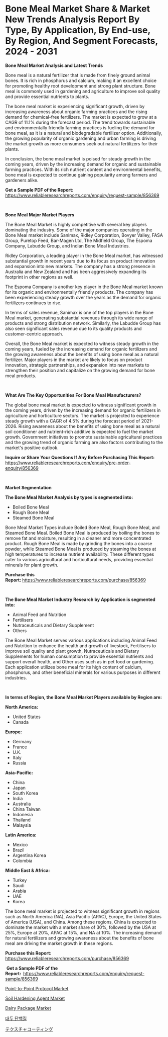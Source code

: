 <p><h1>Bone Meal Market Share & Market New Trends Analysis Report By Type, By Application, By End-use, By Region, And Segment Forecasts, 2024 - 2031</h1></p><p><strong>Bone Meal Market Analysis and Latest Trends</strong></p>
<p><p>Bone meal is a natural fertilizer that is made from finely ground animal bones. It is rich in phosphorus and calcium, making it an excellent choice for promoting healthy root development and strong plant structure. Bone meal is commonly used in gardening and agriculture to improve soil quality and provide essential nutrients to plants.</p><p>The bone meal market is experiencing significant growth, driven by increasing awareness about organic farming practices and the rising demand for chemical-free fertilizers. The market is expected to grow at a CAGR of 11.1% during the forecast period. The trend towards sustainable and environmentally friendly farming practices is fueling the demand for bone meal, as it is a natural and biodegradable fertilizer option. Additionally, the growing popularity of organic gardening and urban farming is driving the market growth as more consumers seek out natural fertilizers for their plants.</p><p>In conclusion, the bone meal market is poised for steady growth in the coming years, driven by the increasing demand for organic and sustainable farming practices. With its rich nutrient content and environmental benefits, bone meal is expected to continue gaining popularity among farmers and gardeners alike.</p></p>
<p><strong>Get a Sample PDF of the Report:&nbsp;</strong> <a href="https://www.reliableresearchreports.com/enquiry/request-sample/856369">https://www.reliableresearchreports.com/enquiry/request-sample/856369</a></p>
<p>&nbsp;</p>
<p><strong>Bone Meal Major Market Players</strong></p>
<p><p>The Bone Meal Market is highly competitive with several key players dominating the industry. Some of the major companies operating in the Bone Meal market include Sanimax, Ridley Corporation, Bovyer Valley, FASA Group, Puretop Feed, Bar-Magen Ltd, The Midfield Group, The Espoma Company, Labudde Group, and Indian Bone Meal Industries.</p><p>Ridley Corporation, a leading player in the Bone Meal market, has witnessed substantial growth in recent years due to its focus on product innovation and expansion into new markets. The company has a strong presence in Australia and New Zealand and has been aggressively expanding its footprint in other regions as well.</p><p>The Espoma Company is another key player in the Bone Meal market known for its organic and environmentally friendly products. The company has been experiencing steady growth over the years as the demand for organic fertilizers continues to rise.</p><p>In terms of sales revenue, Sanimax is one of the top players in the Bone Meal market, generating substantial revenues through its wide range of products and strong distribution network. Similarly, the Labudde Group has also seen significant sales revenue due to its quality products and customer-centric approach.</p><p>Overall, the Bone Meal market is expected to witness steady growth in the coming years, fueled by the increasing demand for organic fertilizers and the growing awareness about the benefits of using bone meal as a natural fertilizer. Major players in the market are likely to focus on product innovation, strategic partnerships, and expansion into new markets to strengthen their position and capitalize on the growing demand for bone meal products.</p></p>
<p>&nbsp;</p>
<p><strong>What Are The Key Opportunities For Bone Meal Manufacturers?</strong></p>
<p><p>The global bone meal market is expected to witness significant growth in the coming years, driven by the increasing demand for organic fertilizers in agriculture and horticulture sectors. The market is projected to experience steady growth with a CAGR of 4.5% during the forecast period of 2021-2026. Rising awareness about the benefits of using bone meal as a natural soil conditioner and nutrient-rich additive is expected to fuel the market growth. Government initiatives to promote sustainable agricultural practices and the growing trend of organic farming are also factors contributing to the market's positive outlook.</p></p>
<p><strong>Inquire or Share Your Questions If Any Before Purchasing This Report:</strong> <a href="https://www.reliableresearchreports.com/enquiry/pre-order-enquiry/856369">https://www.reliableresearchreports.com/enquiry/pre-order-enquiry/856369</a></p>
<p>&nbsp;</p>
<p><strong>Market Segmentation</strong></p>
<p><strong>The Bone Meal Market Analysis by types is segmented into:</strong></p>
<p><ul><li>Boiled Bone Meal</li><li>Rough Bone Meal</li><li>Steamed Bone Meal</li></ul></p>
<p><p>Bone Meal Market Types include Boiled Bone Meal, Rough Bone Meal, and Steamed Bone Meal. Boiled Bone Meal is produced by boiling the bones to remove fat and moisture, resulting in a cleaner and more concentrated product. Rough Bone Meal is made by grinding the bones into a coarse powder, while Steamed Bone Meal is produced by steaming the bones at high temperatures to increase nutrient availability. These different types cater to various agricultural and horticultural needs, providing essential minerals for plant growth.</p></p>
<p><strong>Purchase this Report:&nbsp;</strong><a href="https://www.reliableresearchreports.com/purchase/856369">https://www.reliableresearchreports.com/purchase/856369</a></p>
<p>&nbsp;</p>
<p><strong>The Bone Meal Market Industry Research by Application is segmented into:</strong></p>
<p><ul><li>Animal Feed and Nutrition</li><li>Fertilisers</li><li>Nutraceuticals and Dietary Supplement</li><li>Others</li></ul></p>
<p><p>The Bone Meal Market serves various applications including Animal Feed and Nutrition to enhance the health and growth of livestock, Fertilisers to improve soil quality and plant growth, Nutraceuticals and Dietary Supplements for human consumption to provide essential nutrients and support overall health, and Other uses such as in pet food or gardening. Each application utilizes bone meal for its high content of calcium, phosphorus, and other beneficial minerals for various purposes in different industries.</p></p>
<p>&nbsp;</p>
<p><strong>In terms of Region, the Bone Meal Market Players available by Region are:</strong></p>
<p>
    <p> <strong> North America: </strong>
        <ul>
            <li>United States</li>
            <li>Canada</li>
        </ul>
        </p> 
    <p> <strong> Europe: </strong>
        <ul>
            <li>Germany</li>
            <li>France</li>
            <li>U.K.</li>
            <li>Italy</li>
            <li>Russia</li>
        </ul>
        </p> 
    <p> <strong> Asia-Pacific: </strong>
        <ul>
            <li>China</li>
            <li>Japan</li>
            <li>South Korea</li>
            <li>India</li>
            <li>Australia</li>
            <li>China Taiwan</li>
            <li>Indonesia</li>
            <li>Thailand</li>
            <li>Malaysia</li>
        </ul>
        </p> 
    <p> <strong> Latin America: </strong>
        <ul>
            <li>Mexico</li>
            <li>Brazil</li>
            <li>Argentina Korea</li>
            <li>Colombia</li>
        </ul>
        </p> 
    <p> <strong> Middle East & Africa: </strong>
        <ul>
            <li>Turkey</li>
            <li>Saudi</li>
            <li>Arabia</li>
            <li>UAE</li>
            <li>Korea</li>
        </ul>
    </p>
    </p>
<p><p>The bone meal market is projected to witness significant growth in regions such as North America (NA), Asia Pacific (APAC), Europe, the United States of America (USA), and China. Among these regions, China is expected to dominate the market with a market share of 30%, followed by the USA at 25%, Europe at 20%, APAC at 15%, and NA at 10%. The increasing demand for natural fertilizers and growing awareness about the benefits of bone meal are driving the market growth in these regions.</p></p>
<p><strong>Purchase this Report: </strong><a href="https://www.reliableresearchreports.com/purchase/856369">https://www.reliableresearchreports.com/purchase/856369</a></p>
<p>&nbsp;<strong>Get a Sample PDF of the Report:&nbsp;&nbsp;</strong><a href="https://www.reliableresearchreports.com/enquiry/request-sample/856369">https://www.reliableresearchreports.com/enquiry/request-sample/856369</a></p>
<p><strong></strong></p>
<p><p><a href="https://issuu.com/reportprime-2/docs/point-to-point-protocol-market-size-2030.pptx">Point-to-Point Protocol Market</a></p><p><a href="https://view.publitas.com/reportprime-1/soil-hardening-agent-market-challenges-opportunities-and-growth-drivers-and-major-market-players-forecasted-for-period-from-2023-2030/">Soil Hardening Agent Market</a></p><p><a href="https://github.com/yoshih12/Market-Research-Report-List-2/blob/main/dairy-package-market.md">Dairy Package Market</a></p><p><a href="https://github.com/nuekbpymrrz5/Market-Research-Report-List-1/blob/main/1987577190406.md">대두 단백질</a></p><p><a href="https://github.com/jkjreqjscoxx7/Market-Research-Report-List-1/blob/main/9750059190621.md">テクスチャコーティング</a></p></p>